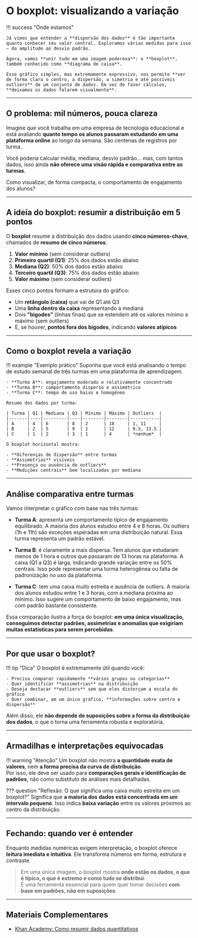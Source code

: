 # O boxplot: visualizando a variação

!!! success "Onde estamos"

    Já vimos que entender a **dispersão dos dados** é tão importante quanto conhecer seu valor central. Exploramos várias medidas para isso — da amplitude ao desvio padrão.

    Agora, vamos **unir tudo em uma imagem poderosa**: o **boxplot**, também conhecido como **diagrama de caixa**.

    Esse gráfico simples, mas extremamente expressivo, nos permite **ver de forma clara o centro, a dispersão, a simetria e até possíveis outliers** de um conjunto de dados. Em vez de fazer cálculos, **deixamos os dados falarem visualmente**.

---

## O problema: mil números, pouca clareza

Imagine que você trabalha em uma empresa de tecnologia educacional e está avaliando **quanto tempo os alunos passaram estudando em uma plataforma online** ao longo da semana. São centenas de registros por turma.

Você poderia calcular média, mediana, desvio padrão… mas, com tantos dados, isso ainda **não oferece uma visão rápida e comparativa entre as turmas**.

Como visualizar, de forma compacta, o comportamento de engajamento dos alunos?

---

## A ideia do boxplot: resumir a distribuição em 5 pontos

O **boxplot** resume a distribuição dos dados usando **cinco números-chave**, chamados de **resumo de cinco números**:

1. **Valor mínimo** (sem considerar outliers)  
2. **Primeiro quartil (Q1)**: 25% dos dados estão abaixo  
3. **Mediana (Q2)**: 50% dos dados estão abaixo  
4. **Terceiro quartil (Q3)**: 75% dos dados estão abaixo  
5. **Valor máximo** (sem considerar outliers)

Esses cinco pontos formam a estrutura do gráfico:

- Um **retângulo (caixa)** que vai de Q1 até Q3  
- Uma **linha dentro da caixa** representando a mediana  
- Dois **"bigodes"** (linhas finas) que se estendem até os valores mínimo e máximo (sem outliers)  
- E, se houver, **pontos fora dos bigodes**, indicando **valores atípicos**

<canvas id="boxplotGeneric" width="600" height="300"></canvas>

---

## Como o boxplot revela a variação

!!! example "Exemplo prático"
    Suponha que você está analisando o tempo de estudo semanal de três turmas em uma plataforma de aprendizagem.

    - **Turma A**: engajamento moderado e relativamente concentrado  
    - **Turma B**: comportamento disperso e assimétrico  
    - **Turma C**: tempo de uso baixo e homogêneo

    Resumo dos dados por turma:

    | Turma | Q1 | Mediana | Q3 | Mínimo | Máximo | Outliers  |
    |-------|----|---------|----|--------|--------|-----------|
    | A     | 4  | 6       | 8  | 2      | 10     | 1, 11     |
    | B     | 2  | 5       | 9  | 1      | 12     | 0.5, 13.5 |
    | C     | 1  | 2       | 3  | 1      | 4      | *nenhum*  |

    O boxplot horizontal mostra:

    - **Diferenças de dispersão** entre turmas  
    - **Assimetrias** visíveis  
    - **Presença ou ausência de outliers**  
    - **Medições centrais** bem localizadas por mediana

<canvas id="boxplotChartMultiple" width="800" height="400"></canvas>

---

## Análise comparativa entre turmas

Vamos interpretar o gráfico com base nas três turmas:

- **Turma A**: apresenta um comportamento típico de engajamento equilibrado. A maioria dos alunos estudou entre 4 e 8 horas. Os outliers (1h e 11h) são exceções esperadas em uma distribuição natural. Essa turma representa um padrão estável.

- **Turma B**: é claramente a mais dispersa. Tem alunos que estudaram menos de 1 hora e outros que passaram de 13 horas na plataforma. A caixa (Q1 a Q3) é larga, indicando grande variação entre os 50% centrais. Isso pode representar uma turma heterogênea ou falta de padronização no uso da plataforma.

- **Turma C**: tem uma caixa muito estreita e ausência de outliers. A maioria dos alunos estudou entre 1 e 3 horas, com a mediana próxima ao mínimo. Isso sugere um comportamento de baixo engajamento, mas com padrão bastante consistente.

Essa comparação ilustra a força do boxplot: **em uma única visualização, conseguimos detectar padrões, assimetrias e anomalias que exigiriam muitas estatísticas para serem percebidas**.

---

## Por que usar o boxplot?

!!! tip "Dica"
    O boxplot é extremamente útil quando você:

    - Precisa comparar rapidamente **vários grupos ou categorias**
    - Quer identificar **assimetrias** na distribuição
    - Deseja destacar **outliers** sem que eles distorçam a escala do gráfico
    - Quer combinar, em um único gráfico, **informações sobre centro e dispersão**

Além disso, ele **não depende de suposições sobre a forma da distribuição dos dados**, o que o torna uma ferramenta robusta e exploratória.

---

## Armadilhas e interpretações equivocadas

!!! warning "Atenção"
    Um boxplot não mostra **a quantidade exata de valores**, nem **a forma precisa da curva de distribuição**.  
    Por isso, ele deve ser usado para **comparações gerais e identificação de padrões**, não como substituto de análises mais detalhadas.

??? question "Reflexão: O que significa uma caixa muito estreita em um boxplot?"
    Significa que **a maioria dos dados está concentrada em um intervalo pequeno**. Isso indica **baixa variação** entre os valores próximos ao centro da distribuição.

---

## Fechando: quando ver é entender

Enquanto medidas numéricas exigem interpretação, o boxplot oferece **leitura imediata e intuitiva**. Ele transforma números em forma, estrutura e contraste.

> Em uma única imagem, o boxplot mostra **onde estão os dados, o que é típico, o que é extremo e como tudo se distribui**.  
> É uma ferramenta essencial para quem quer tomar decisões **com base em padrões, não em suposições**.

---

## Materiais Complementares

- [Khan Academy: Como resumir dados quantitativos](https://pt.khanacademy.org/math/statistics-probability/summarizing-quantitative-data)

<script src="https://cdn.jsdelivr.net/npm/chart.js"></script>
<script src="https://cdn.jsdelivr.net/npm/@sgratzl/chartjs-chart-boxplot"></script>

<script>
  const generic = document.getElementById('boxplotGeneric').getContext('2d');
  new Chart(generic, {
    type: 'boxplot',
    data: {
      labels: ['Exemplo Genérico'],
      datasets: [{
        label: 'Distribuição de Dados',
        backgroundColor: 'rgba(201, 203, 207, 0.5)',
        borderColor: 'rgb(201, 203, 207)',
        borderWidth: 1,
        data: [{
          min: 10,
          q1: 25,
          median: 40,
          q3: 60,
          max: 90,
          outliers: [5, 100]
        }]
      }]
    },
    options: {
      indexAxis: 'y',
      responsive: true,
      plugins: {
        title: {
          display: true,
          text: 'Boxplot Genérico (Distribuição Horizontal)'
        }
      },
      scales: {
        x: {
          min: 0,
          max: 110,
          title: {
            display: true,
            text: 'Valor'
          }
        },
        y: {
          title: {
            display: true,
            text: 'Categoria'
          }
        }
      }
    }
  });

  const multiple = document.getElementById('boxplotChartMultiple').getContext('2d');
  new Chart(multiple, {
    type: 'boxplot',
    data: {
      labels: ['Turma A', 'Turma B', 'Turma C'],
      datasets: [{
        label: 'Horas na Plataforma',
        backgroundColor: 'rgba(153, 102, 255, 0.5)',
        borderColor: 'rgb(153, 102, 255)',
        borderWidth: 1,
        itemRadius: 2,
        data: [
          {
            min: 2,
            q1: 4,
            median: 6,
            q3: 8,
            max: 10,
            outliers: [1, 11]
          },
          {
            min: 1,
            q1: 2,
            median: 5,
            q3: 9,
            max: 12,
            outliers: [0.5, 13.5]
          },
          {
            min: 1,
            q1: 1,
            median: 2,
            q3: 3,
            max: 4,
            outliers: []
          }
        ]
      }]
    },
    options: {
      indexAxis: 'y',
      responsive: true,
      plugins: {
        title: {
          display: true,
          text: 'Comparação entre Turmas - Tempo de Estudo na Plataforma'
        },
        tooltip: {
          callbacks: {
            label: function(context) {
              const d = context.raw;
              return [
                `Mínimo: ${d.min}h`,
                `Q1: ${d.q1}h`,
                `Mediana: ${d.median}h`,
                `Q3: ${d.q3}h`,
                `Máximo: ${d.max}h`,
                d.outliers.length > 0 ? `Outliers: ${d.outliers.join(', ')}h` : `Sem outliers`
              ];
            }
          }
        }
      },
      scales: {
        x: {
          title: {
            display: true,
            text: 'Horas na Plataforma'
          },
          min: 0,
          max: 15
        },
        y: {
          title: {
            display: false
          }
        }
      }
    }
  });
</script>
